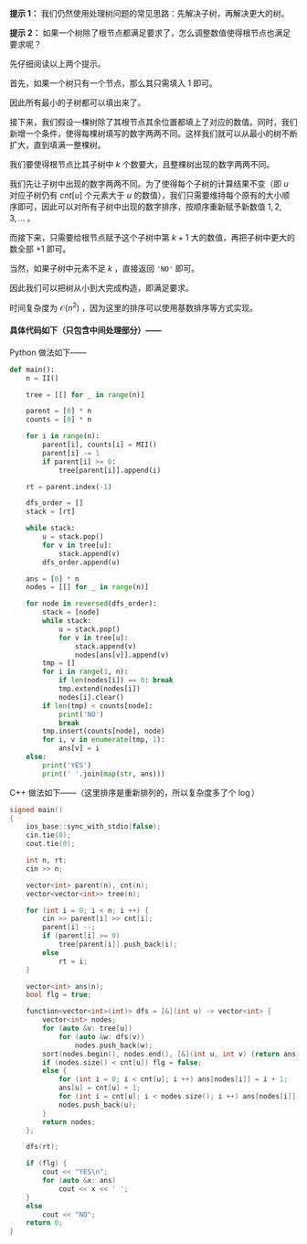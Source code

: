 **提示 1：** 我们仍然使用处理树问题的常见思路：先解决子树，再解决更大的树。

**提示 2：** 如果一个树除了根节点都满足要求了，怎么调整数值使得根节点也满足要求呢？

先仔细阅读以上两个提示。

首先，如果一个树只有一个节点，那么其只需填入 $1$ 即可。

因此所有最小的子树都可以填出来了。

接下来，我们假设一棵树除了其根节点其余位置都填上了对应的数值。同时，我们新增一个条件，使得每棵树填写的数字两两不同。这样我们就可以从最小的树不断扩大，直到填满一整棵树。

我们要使得根节点比其子树中 $k$ 个数要大，且整棵树出现的数字两两不同。

我们先让子树中出现的数字两两不同。为了使得每个子树的计算结果不变（即 $u$ 对应子树仍有 $cnt[u]$ 个元素大于 $u$ 的数值），我们只需要维持每个原有的大小顺序即可，因此可以对所有子树中出现的数字排序，按顺序重新赋予新数值 $1,2,3,\dots$ 。

而接下来，只需要给根节点赋予这个子树中第 $k+1$ 大的数值，再把子树中更大的数全部 $+1$ 即可。

当然，如果子树中元素不足 $k$ ，直接返回 `'NO'` 即可。

因此我们可以把树从小到大完成构造，即满足要求。

时间复杂度为 $\mathcal{O}(n^2)$ ，因为这里的排序可以使用基数排序等方式实现。

#### 具体代码如下（只包含中间处理部分）——

Python 做法如下——

```Python []
def main():
    n = II()

    tree = [[] for _ in range(n)]

    parent = [0] * n
    counts = [0] * n

    for i in range(n):
        parent[i], counts[i] = MII()
        parent[i] -= 1
        if parent[i] >= 0:
            tree[parent[i]].append(i)

    rt = parent.index(-1)

    dfs_order = []
    stack = [rt]

    while stack:
        u = stack.pop()
        for v in tree[u]:
            stack.append(v)
        dfs_order.append(u)

    ans = [0] * n
    nodes = [[] for _ in range(n)]

    for node in reversed(dfs_order):
        stack = [node]
        while stack:
            u = stack.pop()
            for v in tree[u]:
                stack.append(v)
                nodes[ans[v]].append(v)
        tmp = []
        for i in range(1, n):
            if len(nodes[i]) == 0: break
            tmp.extend(nodes[i])
            nodes[i].clear()
        if len(tmp) < counts[node]:
            print('NO')
            break
        tmp.insert(counts[node], node)
        for i, v in enumerate(tmp, 1):
            ans[v] = i
    else:
        print('YES')
        print(' '.join(map(str, ans)))
```

C++ 做法如下——（这里排序是重新排列的，所以复杂度多了个 $\log$）

```cpp []
signed main()
{
    ios_base::sync_with_stdio(false);
    cin.tie(0);
    cout.tie(0);

    int n, rt;
    cin >> n;

    vector<int> parent(n), cnt(n);
    vector<vector<int>> tree(n);

    for (int i = 0; i < n; i ++) {
        cin >> parent[i] >> cnt[i];
        parent[i] --;
        if (parent[i] >= 0)
            tree[parent[i]].push_back(i);
        else
            rt = i;
    }

    vector<int> ans(n);
    bool flg = true;

    function<vector<int>(int)> dfs = [&](int u) -> vector<int> {
        vector<int> nodes;
        for (auto &v: tree[u])
            for (auto &w: dfs(v))
                nodes.push_back(w);
        sort(nodes.begin(), nodes.end(), [&](int u, int v) {return ans[u] < ans[v];});
        if (nodes.size() < cnt[u]) flg = false;
        else {
            for (int i = 0; i < cnt[u]; i ++) ans[nodes[i]] = i + 1;
            ans[u] = cnt[u] + 1;
            for (int i = cnt[u]; i < nodes.size(); i ++) ans[nodes[i]] = i + 2;
            nodes.push_back(u);
        }
        return nodes;
    };

    dfs(rt);

    if (flg) {
        cout << "YES\n";
        for (auto &x: ans)
            cout << x << ' ';
    }
    else
        cout << "NO";
    return 0;
}
```